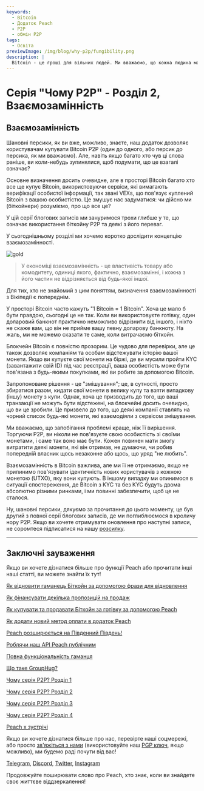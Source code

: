 ```yaml
---
keywords:
  - Bitcoin
  - Додаток Peach
  - P2P
  - обмін P2P
tags:
  - Освіта
previewImage: /img/blog/why-p2p/fungibility.png
description: |
  Bitcoin - це гроші для вільних людей. Ми вважаємо, що кожна людина має право вибирати, які гроші вона використовує для зберігання свого багатства, результату своєї роботи, свого часу та енергії. Місія Peach - внести свій внесок у поширення використання Bitcoin серед людей.
---
```


# Серія "Чому P2P" - Розділ 2, Взаємозамінність

## Взаємозамінність

Шановні персики, як ви вже, можливо, знаєте, наш додаток дозволяє користувачам купувати Bitcoin P2P (один до одного, або персик до персика, як ми вважаємо). Але, навіть якщо багато хто чув ці слова раніше, ви коли-небудь зупинялися, щоб подумати, що це взагалі означає?

Основне визначення досить очевидне, але в просторі Bitcoin багато хто все ще купує Bitcoin, використовуючи сервіси, які вимагають верифікації особистої інформації, так звані VEXs, що пов'язує куплений Bitcoin з вашою особистістю. Це змушує нас задуматися: чи дійсно ми (біткойнери) розуміємо, про що все це?

У цій серії блогових записів ми зануримося трохи глибше у те, що означає використання біткойну P2P та деякі з його переваг.

У сьогоднішньому розділі ми хочемо коротко дослідити концепцію взаємозамінності.

![gold](/img/blog/why-p2p/fungibility.png)

> У економіці взаємозамінність - це властивість товару або комодитету, одиниці якого, фактично, взаємозамінні, і кожна з його частин не відрізняється від будь-якої іншої.

Для тих, хто не знайомий з цим поняттям, визначення взаємозамінності з Вікіпедії є попереднім.

У просторі Bitcoin часто кажуть "1 Bitcoin = 1 Bitcoin". Хоча це мало б бути правдою, сьогодні це не так. Коли ви використовуєте готівку, один доларовий банкнот практично неможливо відрізнити від іншого, і ніхто не скаже вам, що він не прийме вашу певну доларову банкноту. На жаль, ми не можемо сказати те саме, коли витрачаємо біткойн.

Блокчейн Bitcoin є повністю прозорим. Це чудово для перевірки, але це також дозволяє компаніям та особам відстежувати історію вашої монети. Якщо ви купуєте свої монети на біржі, де ви мусили пройти KYC (завантажити свій ID) під час реєстрації, ваша особистість може бути пов'язана з будь-якими покупками, які ви робите за допомогою Bitcoin.

Запропоноване рішення - це "змішування"; це, в сутності, просто збиратися разом, кидати свої монети в велику купу та взяти випадкову (іншу) монету з купи. Однак, хоча це призводить до того, що ваші транзакції не можуть бути відстежені, на блокчейні досить очевидно, що ви це зробили. Це призвело до того, що деякі компанії ставлять на чорний список будь-які монети, які взаємодіяли з сервісом змішування.

Ми вважаємо, що запобігання проблемі краще, ніж її вирішення. Торгуючи P2P, ви ніколи не пов'язуєте свою особистість зі своїми монетами, і саме так воно має бути. Кожен повинен мати змогу витратити деякі монети, які він отримав, не думаючи, чи робив попередній власник щось незаконне або щось, що уряд "не любить".

Взаємозамінність в Bitcoin важлива, але ми її не отримаємо, якщо не припинимо пов'язувати ідентичність нових користувачів з кожною монетою (UTXO), яку вони купують. В іншому випадку ми опинимося в ситуації спостереження, де Bitcoin з KYC та без KYC будуть двома абсолютно різними ринками, і ми повинні забезпечити, щоб це не сталося.

Ну, шановні персики, дякуємо за прочитання до цього моменту, це був другий з повної серії блогових записів, де ми поглиблюємося в кроличу нору P2P. Якщо ви хочете отримувати оновлення про наступні записи, не соромтеся підписатися на нашу [розсилку](https://peachbitcoin.com).

---

## Заключні зауваження

Якщо ви хочете дізнатися більше про функції Peach або прочитати інші наші статті, ви можете знайти їх тут!

[Як відновити гаманець Біткойн за допомогою фрази для відновлення](https://peachbitcoin.com/uk/blog/how-to-restore-peach-wallet/)

[Як фінансувати декілька пропозицій на продаж](https://peachbitcoin.com/uk/blog/funding-multiple-sell-offers/)

[Як купувати та продавати Біткойн за готівку за допомогою Peach](https://peachbitcoin.com/uk/blog/how-to-buy-and-sell-bitcoin-with-cash-using-peach/)

[Як додати новий метод оплати в додаток Peach](https://peachbitcoin.com/uk/blog/how-to-add-a-payment-method/)

[Peach розширюється на Південний Південь!](https://peachbitcoin.com/uk/blog/peach-expands-to-the-global-south/)

[Роблячи наш API Peach публічним](https://peachbitcoin.com/uk/blog/making-our-peach-api-public/)

[Повна функціональність гаманця](https://peachbitcoin.com/uk/blog/full-wallet-functionality/)

[Що таке GroupHug?](https://peachbitcoin.com/uk/blog/group-hug/)

[Чому серія P2P? Розділ 1](https://peachbitcoin.com/uk/blog/why-p2p-chapter-1/)

[Чому серія P2P? Розділ 2](https://peachbitcoin.com/uk/blog/why-p2p-chapter-2/)

[Чому серія P2P? Розділ 3](https://peachbitcoin.com/uk/blog/why-p2p-chapter-3-circular-economies/)

[Чому серія P2P? Розділ 4](https://peachbitcoin.com/uk/blog/why-p2p-chapter-4-chains-of-trust/)

[Peach x зустрічі](https://peachbitcoin.com/uk/blog/peach-for-meetups/)

Якщо ви хочете дізнатися більше про нас, перевірте наші соцмережі, або просто [зв'яжіться з нами](mailto:hello@peachbitcoin.com) (використовуйте наш [PGP ключ](https://keys.openpgp.org/vks/v1/by-fingerprint/48339A19645E2E53488E0E5479E1B270FACD1BD2), якщо можливо), ми будемо раді почути від вас!

[Telegram](https://t.me/+GkOW1J-ixBBkZWRk), [Discord](https://discord.gg/ypeHz3SW54), [Twitter](https://twitter.com/peachbitcoin), [Instagram](https://instagram.com/peachbitcoin)

Продовжуйте поширювати слово про Peach, хто знає, коли ви знайдете своє життєве віддзеркалення!
